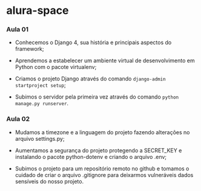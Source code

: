 # alura-space

### Aula 01 

- Conhecemos o Django 4, sua história e principais aspectos do framework;

- Aprendemos a estabelecer um ambiente virtual de desenvolvimento em Python com o pacote virtualenv;

- Criamos o projeto Django através do comando `django-admin startproject setup`;

- Subimos o servidor pela primeira vez através do comando `python manage.py runserver`.

### Aula 02 

- Mudamos a timezone e a linguagem do projeto fazendo alterações no arquivo settings.py;

- Aumentamos a segurança do projeto protegendo a SECRET_KEY e instalando o pacote python-dotenv e criando o arquivo .env;

- Subimos o projeto para um repositório remoto no github e tomamos o cuidado de criar o arquivo .gitignore para deixarmos vulneráveis dados sensíveis do nosso projeto.
